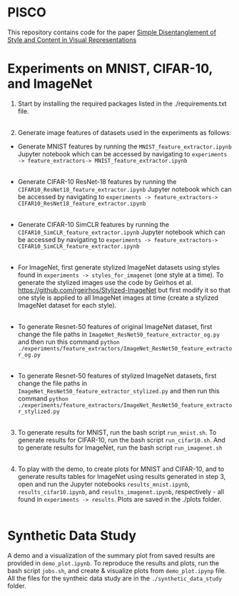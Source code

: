 # PISCO

This repository contains code for the paper [Simple Disentanglement of Style and Content in Visual Representations](https://arxiv.org/abs/2302.09795)



# Experiments on MNIST, CIFAR-10, and ImageNet 

1. Start by installing the required packages listed in the ./requirements.txt file. <br><br>

2. Generate image features of datasets used in the experiments as follows: <br>
  - Generate MNIST features by running the `MNIST_feature_extractor.ipynb` Jupyter notebook which can be accessed by navigating to `experiments -> feature_extractors-> MNIST_feature_extractor.ipynb` <br><br>
  
  - Generate CIFAR-10 ResNet-18 features by running the `CIFAR10_ResNet18_feature_extractor.ipynb` Jupyter notebook which can be accessed by navigating to `experiments -> feature_extractors-> CIFAR10_ResNet18_feature_extractor.ipynb` <br><br>
  
  - Generate CIFAR-10 SimCLR features by running the `CIFAR10_SimCLR_feature_extractor.ipynb` Jupyter notebook which can be accessed by navigating to `experiments -> feature_extractors-> CIFAR10_SimCLR_feature_extractor.ipynb`  <br><br>
  
  - For ImageNet, first generate stylized ImageNet datasets using styles found in `experiments -> styles_for_imagenet` (one style at a time). To generate the stylized images use the code by Geirhos et al. https://github.com/rgeirhos/Stylized-ImageNet but first modify it so that one style is applied to all ImageNet images at time (create a stylized ImageNet dataset for each style). <br><br>
  
  - To generate Resnet-50 features of original ImageNet dataset, first change the file paths in `ImageNet_ResNet50_feature_extractor_og.py` and then run this command `python ./experiments/feature_extractors/ImageNet_ResNet50_feature_extractor_og.py` <br><br>
  
  - To generate Resnet-50 features of stylized ImageNet datasets, first change the file paths in `ImageNet_ResNet50_feature_extractor_stylized.py` and then run this command `python ./experiments/feature_extractors/ImageNet_ResNet50_feature_extractor_stylized.py` <br><br>
  
3. To generate results for MNIST, run the bash script `run_mnist.sh`. To generate results for CIFAR-10, run the bash script `run_cifar10.sh`. And to generate results for ImageNet, run the bash script `run_imagenet.sh` <br><br>

4. To play with the demo, to create plots for MNIST and CIFAR-10, and to generate results tables for ImageNet using results generated in step 3, open and run the Jupyter notebooks `results_mnist.ipynb`, `results_cifar10.ipynb`, and `results_imagenet.ipynb`, respectively - all found in `experiments -> results`. Plots are saved in the ./plots folder. <br><br>


# Synthetic Data Study

A demo and a visualization of the summary plot from saved results are provided in `demo_plot.ipynb`.  To reproduce the results and plots, run the bash script `jobs.sh`, and create \& visualize plots from `demo_plot.ipynp` file. All the files for the syntheic data study are in the `./synthetic_data_study` folder.

